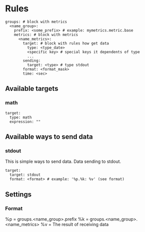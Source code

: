 # Rules

```
groups: # block with metrics
  <name_group>:
    prefix: <some_prefix> # example: mymetrics.metric.base
    metrics: # block with metrics
      <name_metrics>:
        target: # block with rules how get data
          type: <type_date>
          <specific key> # special keys it dependents of type
          ...
        sending:
          target: <type> # type stdout
        format: <format_mask>
        time: <sec> 
```

## Available targets
### math
```
target:
  type: math
  expression: ""
```

## Available ways to send data
### stdout
This is simple ways to send data. Data sending to stdout.
```
target:
  target: stdout
  format: <format> # example: '%p.%k: %v' (see format)
```

## Settings
### Format
%p = groups.<name_group>.prefix
%k = groups.<name_group>.<name_metrics>
%v = The result of receiving data
